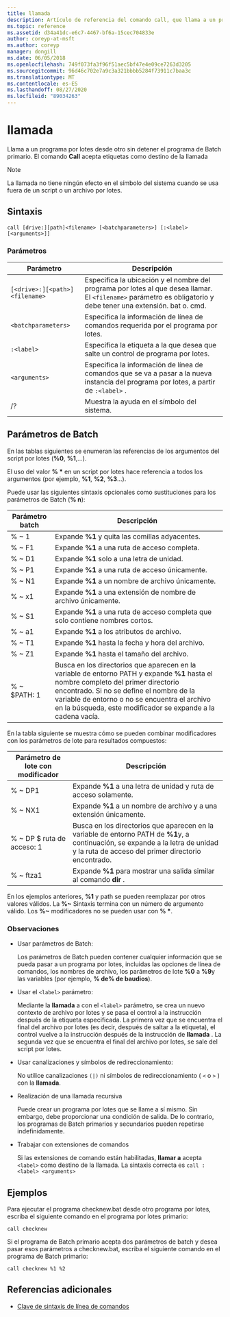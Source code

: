 ```yaml
---
title: llamada
description: Artículo de referencia del comando call, que llama a un programa por lotes desde otro sin detener el programa de Batch primario.
ms.topic: reference
ms.assetid: d34a41dc-e6c7-4467-bf6a-15cec704833e
author: coreyp-at-msft
ms.author: coreyp
manager: dongill
ms.date: 06/05/2018
ms.openlocfilehash: 749f073fa3f96f51aec5bf47e4e09ce7263d3205
ms.sourcegitcommit: 96d46c702e7a9c3a321bbbb5284f73911c7baa3c
ms.translationtype: MT
ms.contentlocale: es-ES
ms.lasthandoff: 08/27/2020
ms.locfileid: "89034263"
---
```

# <a name="call"></a>llamada

Llama a un programa por lotes desde otro sin detener el programa de Batch primario. El comando **Call** acepta etiquetas como destino de la llamada

> [!NOTE]
> La llamada no tiene ningún efecto en el símbolo del sistema cuando se usa fuera de un script o un archivo por lotes.

## <a name="syntax"></a>Sintaxis

```
call [drive:][path]<filename> [<batchparameters>] [:<label> [<arguments>]]
```

### <a name="parameters"></a>Parámetros

| Parámetro | Descripción |
| --------- | ----------- |
| `[<drive>:][<path>]<filename>` | Especifica la ubicación y el nombre del programa por lotes al que desea llamar. El `<filename>` parámetro es obligatorio y debe tener una extensión. bat o. cmd. |
| `<batchparameters>` | Especifica la información de línea de comandos requerida por el programa por lotes. |
| `:<label>` | Especifica la etiqueta a la que desea que salte un control de programa por lotes. |
| `<arguments>` | Especifica la información de línea de comandos que se va a pasar a la nueva instancia del programa por lotes, a partir de `:<label>` .|
| /? | Muestra la ayuda en el símbolo del sistema. |

## <a name="batch-parameters"></a>Parámetros de Batch

En las tablas siguientes se enumeran las referencias de los argumentos del script por lotes (**%0**, **%1**,...).

El uso del valor **% &#42;** en un script por lotes hace referencia a todos los argumentos (por ejemplo, **%1**, **%2**, **%3**...).

Puede usar las siguientes sintaxis opcionales como sustituciones para los parámetros de Batch (**% n**):

| Parámetro batch | Descripción |
| --------------- | ----------- |
| % ~ 1 | Expande **%1** y quita las comillas adyacentes. |
| % ~ F1 | Expande **%1** a una ruta de acceso completa. |
| % ~ D1 | Expande **%1** solo a una letra de unidad. |
| % ~ P1 | Expande **%1** a una ruta de acceso únicamente. |
| % ~ N1 | Expande **%1** a un nombre de archivo únicamente. |
| % ~ x1 | Expande **%1** a una extensión de nombre de archivo únicamente. |
| % ~ S1 | Expande **%1** a una ruta de acceso completa que solo contiene nombres cortos. |
| % ~ a1 | Expande **%1** a los atributos de archivo. |
| % ~ T1 | Expande **%1** hasta la fecha y hora del archivo. |
| % ~ Z1 | Expande **%1** hasta el tamaño del archivo. |
| % ~ $PATH: 1 | Busca en los directorios que aparecen en la variable de entorno PATH y expande **%1** hasta el nombre completo del primer directorio encontrado. Si no se define el nombre de la variable de entorno o no se encuentra el archivo en la búsqueda, este modificador se expande a la cadena vacía. |

En la tabla siguiente se muestra cómo se pueden combinar modificadores con los parámetros de lote para resultados compuestos:

| Parámetro de lote con modificador | Descripción |
| ----------------------------- | ----------- |
| % ~ DP1 | Expande **%1** a una letra de unidad y ruta de acceso solamente. |
| % ~ NX1 | Expande **%1** a un nombre de archivo y a una extensión únicamente. |
| % ~ DP $ ruta de acceso: 1 | Busca en los directorios que aparecen en la variable de entorno PATH de **%1**y, a continuación, se expande a la letra de unidad y la ruta de acceso del primer directorio encontrado. |
| % ~ ftza1 | Expande **%1** para mostrar una salida similar al comando **dir** . |

En los ejemplos anteriores, **%1** y path se pueden reemplazar por otros valores válidos. La **%~** Sintaxis termina con un número de argumento válido. Los **%~** modificadores no se pueden usar con **% &#42;**.

### <a name="remarks"></a>Observaciones

- Usar parámetros de Batch:

    Los parámetros de Batch pueden contener cualquier información que se pueda pasar a un programa por lotes, incluidas las opciones de línea de comandos, los nombres de archivo, los parámetros de lote **%0** a **%9**y las variables (por ejemplo, **% de% de baudios**).

- Usar el `<label>` parámetro:

    Mediante la **llamada** a con el `<label>` parámetro, se crea un nuevo contexto de archivo por lotes y se pasa el control a la instrucción después de la etiqueta especificada. La primera vez que se encuentra el final del archivo por lotes (es decir, después de saltar a la etiqueta), el control vuelve a la instrucción después de la instrucción de **llamada** . La segunda vez que se encuentra el final del archivo por lotes, se sale del script por lotes.

- Usar canalizaciones y símbolos de redireccionamiento:

    No utilice canalizaciones `(|)` ni símbolos de redireccionamiento ( `<` o `>` ) con la **llamada**.

- Realización de una llamada recursiva

    Puede crear un programa por lotes que se llame a sí mismo. Sin embargo, debe proporcionar una condición de salida. De lo contrario, los programas de Batch primarios y secundarios pueden repetirse indefinidamente.

- Trabajar con extensiones de comandos

    Si las extensiones de comando están habilitadas, **llamar a** acepta `<label>` como destino de la llamada. La sintaxis correcta es `call :<label> <arguments>`

## <a name="examples"></a>Ejemplos

Para ejecutar el programa checknew.bat desde otro programa por lotes, escriba el siguiente comando en el programa por lotes primario:

```
call checknew
```

Si el programa de Batch primario acepta dos parámetros de batch y desea pasar esos parámetros a checknew.bat, escriba el siguiente comando en el programa de Batch primario:

```
call checknew %1 %2
```

## <a name="additional-references"></a>Referencias adicionales

- [Clave de sintaxis de línea de comandos](command-line-syntax-key.md)
